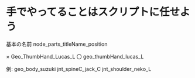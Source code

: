 # 手でやってることはスクリプトに任せよう

基本の名前
node_parts_titleName_position

×  Geo_ThumbHand_Lucas_L
〇 geo_thumbHand_lucas_L

例:
geo_body_suzuki
jnt_spineC_jack_C
jnt_shoulder_neko_L

